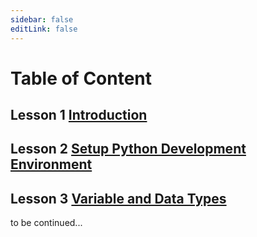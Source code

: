 ```yaml
---
sidebar: false
editLink: false
---
```


# Table of Content

## Lesson 1 [Introduction](introduction.md)

## Lesson 2 [Setup Python Development Environment](setup.md)

## Lesson 3 [Variable and Data Types](variable-and-data-types.md)

to be continued...
